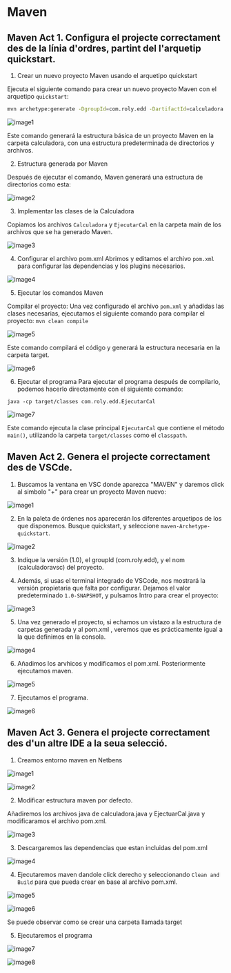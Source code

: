 # **Maven**
## **Maven Act 1. Configura el projecte correctament des de la línia d'ordres, partint del l'arquetip quickstart.**

1. Crear un nuevo proyecto Maven usando el arquetipo quickstart

Ejecuta el siguiente comando para crear un nuevo proyecto Maven con el arquetipo `quickstart`:

``` bash
mvn archetype:generate -DgroupId=com.roly.edd -DartifactId=calculadora -DarchetypeArtifactId=maven-archetype-quickstart -DinteractiveMode=false
```
![image1](../Media/T4/T4Ac03-001.png)

Este comando generará la estructura básica de un proyecto Maven en la carpeta calculadora, con una estructura predeterminada de directorios y archivos.

2. Estructura generada por Maven

Después de ejecutar el comando, Maven generará una estructura de directorios como esta:

![image2](../Media/T4/T4Ac03-002.png)

3. Implementar las clases de la Calculadora

Copiamos los archivos `Calculadora` y `EjecutarCal` en la carpeta main de los archivos que se ha generado Maven.

![image3](../Media/T4/T4Ac03-003.png)

4. Configurar el archivo pom.xml
Abrimos y editamos el archivo `pom.xml` para configurar las dependencias y los plugins necesarios.

![image4](../Media/T4/T4Ac03-004.png)

5. Ejecutar los comandos Maven

Compilar el proyecto:
Una vez configurado el archivo `pom.xml` y añadidas las clases necesarias, ejecutamos el siguiente comando para compilar el proyecto:
`mvn clean compile`

![image5](../Media/T4/T4Ac03-005.png)

Este comando compilará el código y generará la estructura necesaria en la carpeta target.

![image6](../Media/T4/T4Ac03-006.png)

6. Ejecutar el programa
Para ejecutar el programa después de compilarlo, podemos hacerlo directamente con el siguiente comando:

`java -cp target/classes com.roly.edd.EjecutarCal`

![image7](../Media/T4/T4Ac03-007.png)

Este comando ejecuta la clase principal `EjecutarCal` que contiene el método `main()`, utilizando la carpeta `target/classes` como el `classpath`.



## **Maven Act 2. Genera el projecte correctament des de VSCde.**

1. Buscamos la ventana en VSC donde aparezca "MAVEN" y daremos click al simbolo "+" para crear un proyecto Maven nuevo:

![image1](../Media/T4/T4Ac04-001.png)

2. En la paleta de órdenes nos aparecerán los diferentes arquetipos de los que disponemos. Busque quickstart, y seleccione `maven-Archetype-quickstart`.

![image2](../Media/T4/T4Ac04-002.png)

3. Indique la versión (1.0), el groupId (com.roly.edd), y el nom (calculadoravsc) del proyecto.

4. Además, si usas el terminal integrado de VSCode, nos mostrará la versión propietaria que falta por configurar. Dejamos el valor predeterminado `1.0-SNAPSHOT`, y pulsamos Intro para crear el proyecto:

![image3](../Media/T4/T4Ac04-003.png)

5. Una vez generado el proyecto, si echamos un vistazo a la estructura de carpetas generada y al pom.xml , veremos que es prácticamente igual a la que definimos en la consola.

![image4](../Media/T4/T4Ac04-004.png)

6. Añadimos los arvhicos y modificamos el pom.xml. Posteriormente ejecutamos maven.

![image5](../Media/T4/T4Ac04-005.png)

7. Ejecutamos el programa.

![image6](../Media/T4/T4Ac04-006.png)

## **Maven Act 3. Genera el projecte correctament des d'un altre IDE a la seua selecció.**

1. Creamos entorno maven en Netbens

![image1](../Media/T4/T4Ac05-001.png)

![image2](../Media/T4/T4Ac05-002.png)

2. Modificar estructura maven por defecto.

Añadiremos los archivos java de calculadora.java y EjectuarCal.java y modificaramos el archivo pom.xml. 

![image3](../Media/T4/T4Ac05-003.png)

3. Descargaremos las dependencias que estan incluidas del pom.xml

![image4](../Media/T4/T4Ac05-004.png)

4. Ejecutaremos maven dandole click derecho y seleccionando `Clean and Build` para que pueda crear en base al archivo pom.xml.

![image5](../Media/T4/T4Ac05-005.png)

![image6](../Media/T4/T4Ac05-006.png)

Se puede observar como se crear una carpeta llamada target

5. Ejecutaremos el programa

![image7](../Media/T4/T4Ac05-007.png)

![image8](../Media/T4/T4Ac05-008.png)
